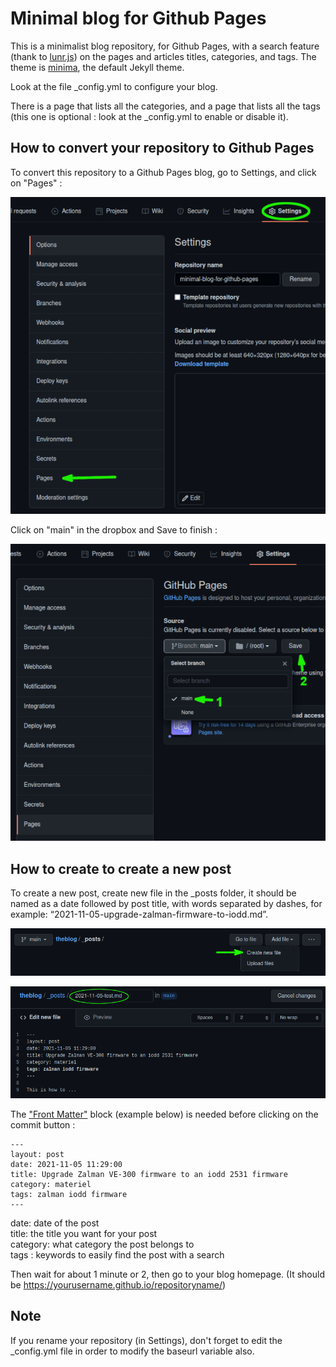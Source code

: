 # Minimal blog for Github Pages

This is a minimalist blog repository, for Github Pages, with a search feature (thank to [lunr.js](https://lunrjs.com/)) on the pages and articles titles, categories, and tags. The theme is [minima](https://github.com/jekyll/minima), the default Jekyll theme.

Look at the file _config.yml to configure your blog.

There is a page that lists all the categories, and a page that lists all the tags (this one is optional : look at the _config.yml to enable or disable it).

## How to convert your repository to Github Pages

To convert this repository to a Github Pages blog, go to Settings, and click on "Pages" :

![image](https://raw.githubusercontent.com/brahimmachkouri/images/main/settings.png)

Click on "main" in the dropbox and Save to finish :

![image](https://raw.githubusercontent.com/brahimmachkouri/images/main/settings_ghpages2.png)

## How to create to create a new post

To create a new post, create new file in the _posts folder, it should be named as a date followed by post title, with words separated by dashes, for example: “2021-11-05-upgrade-zalman-firmware-to-iodd.md”.

![image](https://raw.githubusercontent.com/brahimmachkouri/images/main/gh_create_new_file.png)

![image](https://raw.githubusercontent.com/brahimmachkouri/images/main/gh_create_new_file2.png)

The ["Front Matter"](https://jekyllrb.com/docs/front-matter/) block (example below) is needed before clicking on the commit button :
```
---
layout: post
date: 2021-11-05 11:29:00
title: Upgrade Zalman VE-300 firmware to an iodd 2531 firmware
category: materiel
tags: zalman iodd firmware
---
```
date: date of the post\
title: the title you want for your post \
category: what category the post belongs to \
tags : keywords to easily find the post with a search

Then wait for about 1 minute or 2, then go to your blog homepage. (It should be https://yourusername.github.io/repositoryname/)

## Note

If you rename your repository (in Settings), don't forget to edit the _config.yml file in order to modify the baseurl variable also.
